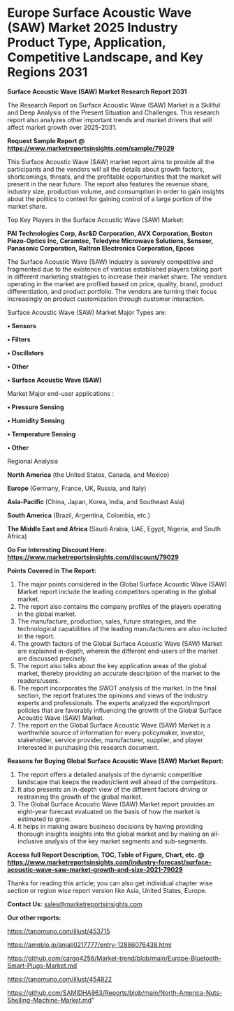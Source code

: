 # Europe Surface Acoustic Wave (SAW) Market 2025 Industry Product Type, Application, Competitive Landscape, and Key Regions 2031

<strong>Surface Acoustic Wave (SAW) Market Research Report 2031</strong>

The Research Report on Surface Acoustic Wave (SAW) Market is a Skillful and Deep Analysis of the Present Situation and Challenges. This research report also analyzes other important trends and market drivers that will affect market growth over 2025-2031.

<strong>Request Sample Report @ <a href=https://www.marketreportsinsights.com/sample/79029>https://www.marketreportsinsights.com/sample/79029</a></strong>

This Surface Acoustic Wave (SAW) market report aims to provide all the participants and the vendors will all the details about growth factors, shortcomings, threats, and the profitable opportunities that the market will present in the near future. The report also features the revenue share, industry size, production volume, and consumption in order to gain insights about the politics to contest for gaining control of a large portion of the market share.

Top Key Players in the Surface Acoustic Wave (SAW) Market:

<strong>PAI Technologies Corp, Asr&D Corporation, AVX Corporation, Boston Piezo-Optics Inc, Ceramtec, Teledyne Microwave Solutions, Senseor, Panasonic Corporation, Raltron Electronics Corporation, Epcos</strong>

The Surface Acoustic Wave (SAW) Industry is severely competitive and fragmented due to the existence of various established players taking part in different marketing strategies to increase their market share. The vendors operating in the market are profiled based on price, quality, brand, product differentiation, and product portfolio. The vendors are turning their focus increasingly on product customization through customer interaction.

Surface Acoustic Wave (SAW) Market Major Types are:

<strong>• Sensors

• Filters

• Oscillators

• Other

• Surface Acoustic Wave (SAW)</strong>

Market Major end-user applications :

<strong>• Pressure Sensing

• Humidity Sensing

• Temperature Sensing

• Other</strong>

Regional Analysis

</u><strong><b>North America</b></strong> (the United States, Canada, and Mexico)

<strong><b>Europe </b></strong>(Germany, France, UK, Russia, and Italy)

<strong><b>Asia-Pacific</b></strong> (China, Japan, Korea, India, and Southeast Asia)

<strong><b>South America</b></strong> (Brazil, Argentina, Colombia, etc.)

<strong><b>The Middle East and Africa</b></strong> (Saudi Arabia, UAE, Egypt, Nigeria, and South Africa)

<strong>Go For Interesting Discount Here: <a href=https://www.marketreportsinsights.com/discount/79029>https://www.marketreportsinsights.com/discount/79029</a></strong>

<strong>Points Covered in The Report:</strong>
<ol>
  <li>The major points considered in the Global Surface Acoustic Wave (SAW) Market report include the leading competitors operating in the global market.</li>
  <li>The report also contains the company profiles of the players operating in the global market.</li>
  <li>The manufacture, production, sales, future strategies, and the technological capabilities of the leading manufacturers are also included in the report.</li>
  <li>The growth factors of the Global Surface Acoustic Wave (SAW) Market are explained in-depth, wherein the different end-users of the market are discussed precisely.</li>
  <li>The report also talks about the key application areas of the global market, thereby providing an accurate description of the market to the readers/users.</li>
  <li>The report incorporates the SWOT analysis of the market. In the final section, the report features the opinions and views of the industry experts and professionals. The experts analyzed the export/import policies that are favorably influencing the growth of the Global Surface Acoustic Wave (SAW) Market.</li>
  <li>The report on the Global Surface Acoustic Wave (SAW) Market is a worthwhile source of information for every policymaker, investor, stakeholder, service provider, manufacturer, supplier, and player interested in purchasing this research document.</li>
</ol>
<strong>Reasons for Buying Global Surface Acoustic Wave (SAW) Market Report:</strong>

<ol>
  <li>The report offers a detailed analysis of the dynamic competitive landscape that keeps the reader/client well ahead of the competitors.</li>
  <li>It also presents an in-depth view of the different factors driving or restraining the growth of the global market.</li>
  <li>The Global Surface Acoustic Wave (SAW) Market report provides an eight-year forecast evaluated on the basis of how the market is estimated to grow.</li>
  <li>It helps in making aware business decisions by having providing thorough insights insights into the global market and by making an all-inclusive analysis of the key market segments and sub-segments.</li>
</ol>
<strong>Access full Report Description, TOC, Table of Figure, Chart, etc. @ <a href=https://www.marketreportsinsights.com/industry-forecast/surface-acoustic-wave-saw-market-growth-and-size-2021-79029>https://www.marketreportsinsights.com/industry-forecast/surface-acoustic-wave-saw-market-growth-and-size-2021-79029</a></strong>


Thanks for reading this article; you can also get individual chapter wise section or region wise report version like Asia, United States, Europe.

<strong>Contact Us:</strong>
sales@marketreportsinsights.com

<strong>Our other reports:</strong>

<a href=https://tanomuno.com/illust/453715>https://tanomuno.com/illust/453715</a>

<a href=https://ameblo.jp/anjali0217777/entry-12886076438.html>https://ameblo.jp/anjali0217777/entry-12886076438.html</a>

<a href=https://github.com/cargo4256/Market-trend/blob/main/Europe-Bluetooth-Smart-Plugs-Market.md>https://github.com/cargo4256/Market-trend/blob/main/Europe-Bluetooth-Smart-Plugs-Market.md</a>

<a href=https://tanomuno.com/illust/454822>https://tanomuno.com/illust/454822</a>

<a href=https://github.com/SAMIDHA963/Reports/blob/main/North-America-Nuts-Shelling-Machine-Market.md>https://github.com/SAMIDHA963/Reports/blob/main/North-America-Nuts-Shelling-Machine-Market.md</a>"
